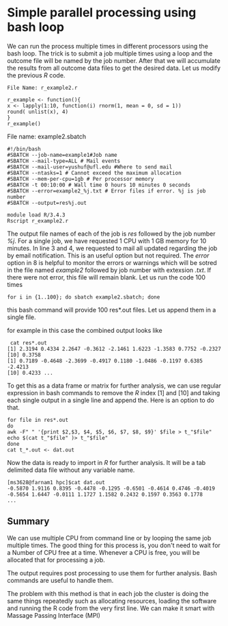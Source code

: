 # Simple parallel processing using bash loop #

We can run the process multiple times in different processors using the bash loop. The trick is to submit a job multiple times using a loop and the outcome file will be named by the job number. After that we will accumulate the results from all outcome data files to get the desired data. Let us modify the previous *R* code.

    File Name: r_example2.r

    r_example <- function(){
    x <- lapply(1:10, function(i) rnorm(1, mean = 0, sd = 1))
    round( unlist(x), 4)
    }
    r_example()

File name: example2.sbatch

    #!/bin/bash
    #SBATCH --job-name=example1#Job name
    #SBATCH --mail-type=ALL # Mail events
    #SBATCH --mail-user=yushuf@ufl.edu #Where to send mail
    #SBATCH --ntasks=1 # Cannot exceed the maximum allocation
    #SBATCH --mem-per-cpu=1gb # Per processor memory
    #SBATCH -t 00:10:00 # Wall time 0 hours 10 minutes 0 seconds
    #SBATCH --error=example2_%j.txt # Error files if error. %j is job number
    #SBATCH --output=res%j.out

    module load R/3.4.3
    Rscript r_example2.r

The output file names of each of the job is *res* followed by the job number *%j*. For a single job, we have requested 1 CPU with 1 GB memory for 10 minutes. In line 3 and 4, we requested to mail all updated regarding the job by email notification. This is an useful option but not required. The *error* option in 8 is helpful to monitor the errors or warnings which will be sotred in the file named *example2* followed by job number with extexsion *.txt*. If there were not error, this file will remain blank. Let us run the code 100 times

    for i in {1..100}; do sbatch example2.sbatch; done

this bash command will provide 100 res*.out files. Let us append them in a single file.

for example in this case the combined output looks like

     cat res*.out
    [1] 2.3194 0.4334 2.2647 -0.3612 -2.1461 1.6223 -1.3583 0.7752 -0.2327
    [10] 0.3758
    [1] 0.7189 -0.4648 -2.3699 -0.4917 0.1180 -1.0486 -0.1197 0.6385 -2.4213
    [10] 0.4233 ...


To get this as a data frame or matrix for further analysis, we can use regular expression in bash commands to remove the *R* index [1] and [10] and taking each single output in a single line and append the. Here is an option to do that.

    for file in res*.out
    do
    awk -F" " '{print $2,$3, $4, $5, $6, $7, $8, $9}' $file > t_"$file"
    echo $(cat t_"$file" )> t_"$file"
    done
    cat t_*.out <- dat.out

Now the data is ready to import in *R* for further analysis. It will be a tab delimited data file without any variable name.


    [ms3628@farnam1 hpc]$cat dat.out
    -0.5870 1.9116 0.8395 -0.4478 -0.1295 -0.6501 -0.4614 0.4746 -0.4019
    -0.5654 1.6447 -0.0111 1.1727 1.1582 0.2432 0.1597 0.3563 0.1778
    ...
## Summary ##

We can use multiple CPU from command line or by looping the same job multiple times. The good thing for this process is, you don't need to wait for a Number of CPU free at a time. Whenever a CPU is free, you will be allocated that for processing a job.

The output requires post processing to use them for further analysis. Bash commands are useful to handle them.

The problem with this method is that in each job the cluster is doing the same things repeatedly such as allocating resources, loading the software and running the R code from the very first line. We can make it smart with Massage Passing Interface (MPI)
